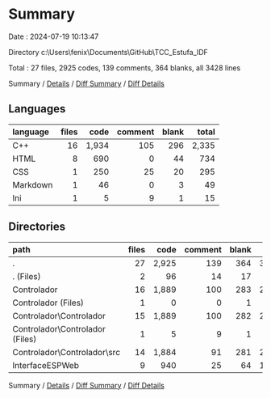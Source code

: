 # Summary

Date : 2024-07-19 10:13:47

Directory c:\\Users\\fenix\\Documents\\GitHub\\TCC_Estufa_IDF

Total : 27 files,  2925 codes, 139 comments, 364 blanks, all 3428 lines

Summary / [Details](details.md) / [Diff Summary](diff.md) / [Diff Details](diff-details.md)

## Languages
| language | files | code | comment | blank | total |
| :--- | ---: | ---: | ---: | ---: | ---: |
| C++ | 16 | 1,934 | 105 | 296 | 2,335 |
| HTML | 8 | 690 | 0 | 44 | 734 |
| CSS | 1 | 250 | 25 | 20 | 295 |
| Markdown | 1 | 46 | 0 | 3 | 49 |
| Ini | 1 | 5 | 9 | 1 | 15 |

## Directories
| path | files | code | comment | blank | total |
| :--- | ---: | ---: | ---: | ---: | ---: |
| . | 27 | 2,925 | 139 | 364 | 3,428 |
| . (Files) | 2 | 96 | 14 | 17 | 127 |
| Controlador | 16 | 1,889 | 100 | 283 | 2,272 |
| Controlador (Files) | 1 | 0 | 0 | 1 | 1 |
| Controlador\\Controlador | 15 | 1,889 | 100 | 282 | 2,271 |
| Controlador\\Controlador (Files) | 1 | 5 | 9 | 1 | 15 |
| Controlador\\Controlador\\src | 14 | 1,884 | 91 | 281 | 2,256 |
| InterfaceESPWeb | 9 | 940 | 25 | 64 | 1,029 |

Summary / [Details](details.md) / [Diff Summary](diff.md) / [Diff Details](diff-details.md)